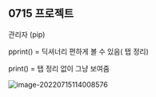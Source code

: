 ## 0715 프로젝트

관리자 (pip)



pprint() = 딕셔너리 편하게 볼 수 있음( 탭 정리)

print() = 탭 정리 없이 그냥 보여줌

![image-20220715114008576](C:\Users\이주현\AppData\Roaming\Typora\typora-user-images\image-20220715114008576.png)